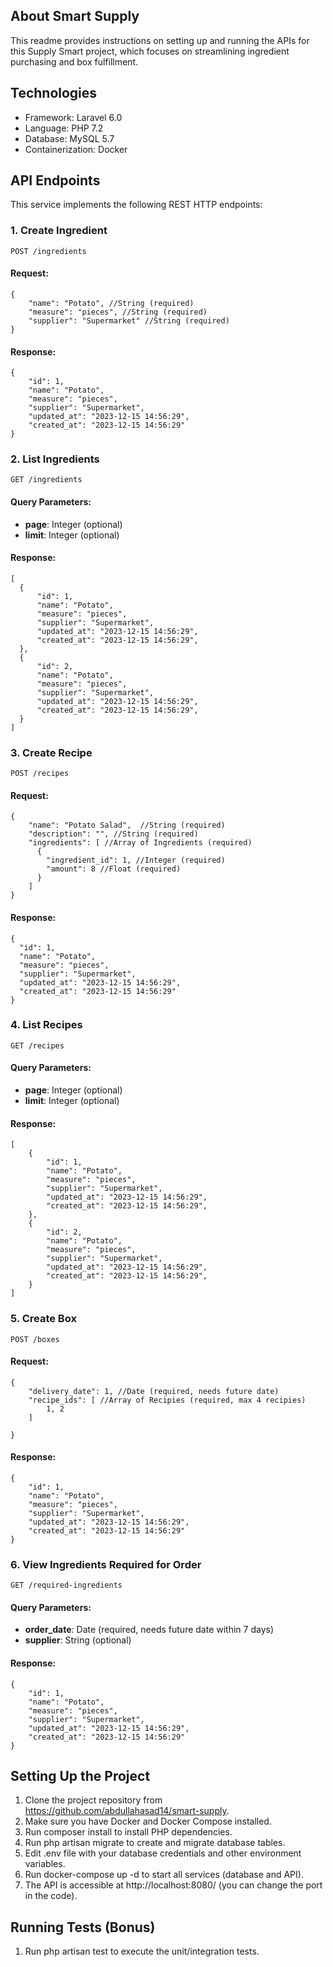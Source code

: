 ## About Smart Supply

This readme provides instructions on setting up and running the APIs for this Supply Smart project, which focuses on streamlining ingredient purchasing and box fulfillment.

## Technologies

- Framework: Laravel 6.0
- Language: PHP 7.2
- Database: MySQL 5.7
- Containerization: Docker

## API Endpoints

This service implements the following REST HTTP endpoints:

### 1. Create Ingredient 

 `POST /ingredients`

#### Request:
```json5
{
    "name": "Potato", //String (required)
    "measure": "pieces", //String (required)
    "supplier": "Supermarket" //String (required)
}
```
#### Response: 
```json5
{
    "id": 1,
    "name": "Potato",
    "measure": "pieces",
    "supplier": "Supermarket",
    "updated_at": "2023-12-15 14:56:29",
    "created_at": "2023-12-15 14:56:29"
}
```


### 2. List Ingredients

`GET /ingredients`

#### Query Parameters:
- **page**: Integer (optional)
- **limit**: Integer (optional)

#### Response:
```json5
[
  {
      "id": 1,
      "name": "Potato",
      "measure": "pieces",
      "supplier": "Supermarket",
      "updated_at": "2023-12-15 14:56:29",
      "created_at": "2023-12-15 14:56:29",
  }, 
  {
      "id": 2,
      "name": "Potato",
      "measure": "pieces",
      "supplier": "Supermarket",
      "updated_at": "2023-12-15 14:56:29",
      "created_at": "2023-12-15 14:56:29",
  }
]
```


### 3. Create Recipe

`POST /recipes`

#### Request:
```json5
{
    "name": "Potato Salad",  //String (required)
    "description": "", //String (required)
    "ingredients": [ //Array of Ingredients (required)
      {
        "ingredient_id": 1, //Integer (required)
        "amount": 8 //Float (required)
      }
    ]
}
```
#### Response:
```json5
{
  "id": 1,
  "name": "Potato",
  "measure": "pieces",
  "supplier": "Supermarket",
  "updated_at": "2023-12-15 14:56:29",
  "created_at": "2023-12-15 14:56:29"
}
```

### 4. List Recipes

`GET /recipes`

#### Query Parameters:
- **page**: Integer (optional)
- **limit**: Integer (optional)

#### Response:
```json5
[
    {
        "id": 1,
        "name": "Potato",
        "measure": "pieces",
        "supplier": "Supermarket",
        "updated_at": "2023-12-15 14:56:29",
        "created_at": "2023-12-15 14:56:29",
    },
    {
        "id": 2,
        "name": "Potato",
        "measure": "pieces",
        "supplier": "Supermarket",
        "updated_at": "2023-12-15 14:56:29",
        "created_at": "2023-12-15 14:56:29",
    }
]
```

### 5. Create Box

`POST /boxes`

#### Request:
```json5
{
    "delivery_date": 1, //Date (required, needs future date)
    "recipe_ids": [ //Array of Recipies (required, max 4 recipies)
        1, 2
    ]
    
}
```
#### Response:
```json5
{
    "id": 1,
    "name": "Potato",
    "measure": "pieces",
    "supplier": "Supermarket",
    "updated_at": "2023-12-15 14:56:29",
    "created_at": "2023-12-15 14:56:29"
}
```

### 6. View Ingredients Required for Order

`GET /required-ingredients`

#### Query Parameters:
- **order_date**: Date (required, needs future date within 7 days)
- **supplier**: String (optional)

#### Response:
```json5
{
    "id": 1,
    "name": "Potato",
    "measure": "pieces",
    "supplier": "Supermarket",
    "updated_at": "2023-12-15 14:56:29",
    "created_at": "2023-12-15 14:56:29"
}
```

## Setting Up the Project
1) Clone the project repository from https://github.com/abdullahasad14/smart-supply. 
2) Make sure you have Docker and Docker Compose installed. 
3) Run composer install to install PHP dependencies. 
4) Run php artisan migrate to create and migrate database tables. 
5) Edit .env file with your database credentials and other environment variables. 
6) Run docker-compose up -d to start all services (database and API). 
7) The API is accessible at http://localhost:8080/ (you can change the port in the code).

## Running Tests (Bonus)
1) Run php artisan test to execute the unit/integration tests.

